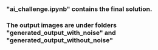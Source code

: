 ### "ai_challenge.ipynb" contains the final solution.

### The output images are under folders "generated_output_with_noise" and "generated_output_without_noise"
